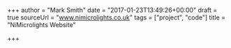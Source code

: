 +++
author = "Mark Smith"
date = "2017-01-23T13:49:26+00:00"
draft = true
sourceUrl = "www.nimicrolights.co.uk"
tags = ["project", "code"]
title = "NiMicrolights Website"

+++
